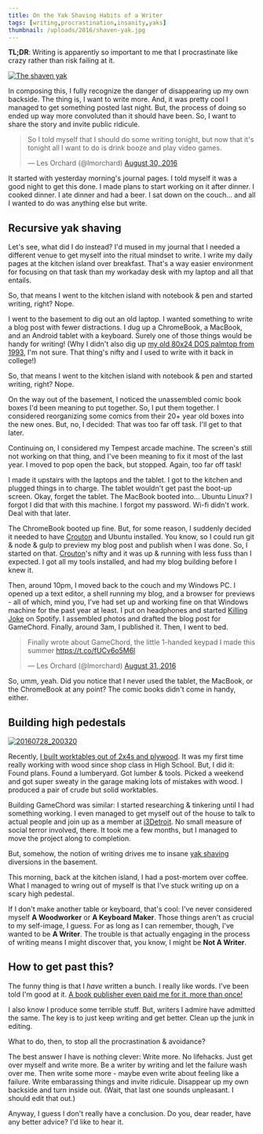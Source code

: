 ```yaml
---
title: On the Yak Shaving Habits of a Writer
tags: [writing,procrastination,insanity,yaks]
thumbnail: /uploads/2016/shaven-yak.jpg
---
```


**TL;DR**: Writing is apparently so important to me that I procrastinate like crazy rather than risk failing at it.

<!--more-->

<a data-flickr-embed="true"  href="https://www.flickr.com/photos/deusx/28744583274/in/datetaken/" title="The shaven yak"><img src="https://c3.staticflickr.com/9/8339/28744583274_3736faf0d9_c.jpg" class="fullwidth" alt="The shaven yak"></a>

<nav role="navigation" class="table-of-contents"></nav>

In composing this, I fully recognize the danger of disappearing up my own backside. The thing is, I want to write more. And, it was pretty cool I managed to get something posted last night. But, the process of doing so ended up way more convoluted than it should have been. So, I want to share the story and invite public ridicule.

<blockquote class="twitter-tweet" data-lang="en"><p lang="en" dir="ltr">So I told myself that I should do some writing tonight, but now that it&#39;s tonight all I want to do is drink booze and play video games.</p>&mdash; Les Orchard (@lmorchard) <a href="https://twitter.com/lmorchard/status/770771394816729088">August 30, 2016</a></blockquote>

It started with yesterday morning's journal pages. I told myself it was a good night to get this done. I made plans to start working on it after dinner.  I cooked dinner. I ate dinner and had a beer. I sat down on the couch... and all I wanted to do was anything else but write.

## Recursive yak shaving

Let's see, what did I do instead? I'd mused in my journal that I needed a different venue to get myself into the ritual mindset to write. I write my daily pages at the kitchen island over breakfast. That's a way easier environment for focusing on that task than my workaday desk with my laptop and all that entails.

So, that means I went to the kitchen island with notebook & pen and started writing, right? Nope. 

I went to the basement to dig out an old laptop. I wanted something to write a blog post with fewer distractions. I dug up a ChromeBook, a MacBook, and an Android tablet with a keyboard. Surely one of those things would be handy for writing! (Why I didn't also dig up [my old 80x24 DOS palmtop from 1993](http://www.tankraider.com/DOSPALMTOP/prolinearps1000.html), I'm not sure. That thing's nifty and I used to write with it back in college!)

<div class="pullquote right">
So, that means I went to the kitchen island with notebook & pen and started writing, right? Nope. 
</div>

On the way out of the basement, I noticed the unassembled comic book boxes I'd been meaning to put together. So, I put them together. I considered reorganizing some comics from their 20+ year old boxes into the new ones. But, no, I decided: That was too far off task. I'll get to that later.

Continuing on, I considered my Tempest arcade machine. The screen's still not working on that thing, and I've been meaning to fix it most of the last year. I moved to pop open the back, but stopped. Again, too far off task!

I made it upstairs with the laptops and the tablet. I got to the kitchen and plugged things in to charge. The tablet wouldn't get past the boot-up screen. Okay, forget the tablet. The MacBook booted into... Ubuntu Linux? I forgot I did that with this machine. I forgot my password. Wi-fi didn't work. Deal with that later. 

The ChromeBook booted up fine. But, for some reason, I suddenly decided it needed to have [Crouton][] and Ubuntu installed. You know, so I could run git & node & gulp to preview my blog post and publish when I was done. So, I started on that. [Crouton][]'s nifty and it was up & running with less fuss than I expected. I got all my tools installed, and had my blog building before I knew it.

Then, around 10pm, I moved back to the couch and my Windows PC. I opened up a text editor, a shell running my blog, and a browser for previews - all of which, mind you, I've had set up and working fine on that Windows machine for the past year at least. I put on headphones and started [Killing Joke][] on Spotify. I assembled photos and drafted the blog post for GameChord. Finally, around 3am, I published it. Then, I went to bed.

<blockquote class="twitter-tweet" data-lang="en"><p lang="en" dir="ltr">Finally wrote about GameChord, the little 1-handed keypad I made this summer <a href="https://t.co/fUCv6o5M6l">https://t.co/fUCv6o5M6l</a></p>&mdash; Les Orchard (@lmorchard) <a href="https://twitter.com/lmorchard/status/770881246020800512">August 31, 2016</a></blockquote>

[killing joke]: https://open.spotify.com/album/16MILExMR5RIvzTIII2YnH

So, umm, yeah. Did you notice that I never used the tablet, the MacBook, or the ChromeBook at any point? The comic books didn't come in handy, either.

## Building high pedestals

<a data-flickr-embed="true"  href="https://www.flickr.com/photos/deusx/28511732042/in/datetaken-public/" title="20160728_200320"><img src="https://c3.staticflickr.com/9/8782/28511732042_815448af85.jpg" alt="20160728_200320" class="inset wide right"></a>

Recently, [I built worktables out of 2x4s and plywood][worktables]. It was my first time really working with wood since shop class in High School. But, I did it: Found plans. Found a lumberyard. Got lumber & tools. Picked a weekend and got super sweaty in the garage making lots of mistakes with wood. I produced a pair of crude but solid worktables.

[worktables]: https://www.flickr.com/photos/deusx/28511732042/in/datetaken-public/

Building GameChord was similar: I started researching & tinkering until I had something working. I even managed to get myself out of the house to talk to actual people and join up as a member at [i3Detroit][]. No small measure of social terror involved, there. It took me a few months, but I managed to move the project along to completion.

But, somehow, the notion of writing drives me to insane [yak shaving][] diversions in the basement. 

This morning, back at the kitchen island, I had a post-mortem over coffee. What I managed to wring out of myself is that I've stuck writing up on a scary high pedestal.

If I don't make another table or keyboard, that's cool: I've never considered myself **A Woodworker** or **A Keyboard Maker**. Those things aren't as crucial to my self-image, I guess. For as long as I can remember, though, I've wanted to be **A Writer**. The trouble is that actually engaging in the process of writing means I might discover that, you know, I might be **Not A Writer**.

## How to get past this?

The funny thing is that I *have* written a bunch. I really like words. I've been told I'm good at it. [A book publisher even paid me for it, more than once!](http://amzn.to/2bW4moK)

I also know I produce some terrible stuff. But, writers I admire have admitted the same. The key is to just keep writing and get better. Clean up the junk in editing.

What to do, then, to stop all the procrastination & avoidance?

The best answer I have is nothing clever: Write more. No lifehacks. Just get over myself and write more. Be a writer by writing and let the failure wash over me. Then write some more - maybe even write about feeling like a failure. Write embarassing things and invite ridicule. Disappear up my own backside and turn inside out. (Wait, that last one sounds unpleasant. I should edit that out.)

Anyway, I guess I don't really have a conclusion. Do you, dear reader, have any better advice? I'd like to hear it.

[i3Detroit]: https://i3detroit.org/
[Crouton]: https://github.com/dnschneid/crouton
[yak shaving]: http://www.catb.org/~esr/jargon/html/Y/yak-shaving.html

<script async src="//embedr.flickr.com/assets/client-code.js" charset="utf-8"></script>
<script async src="//platform.twitter.com/widgets.js" charset="utf-8"></script>

<!-- vim: set wrap linebreak nolist wrapmargin=0 textwidth=0 syntax=markdown textwidth=78: -->
